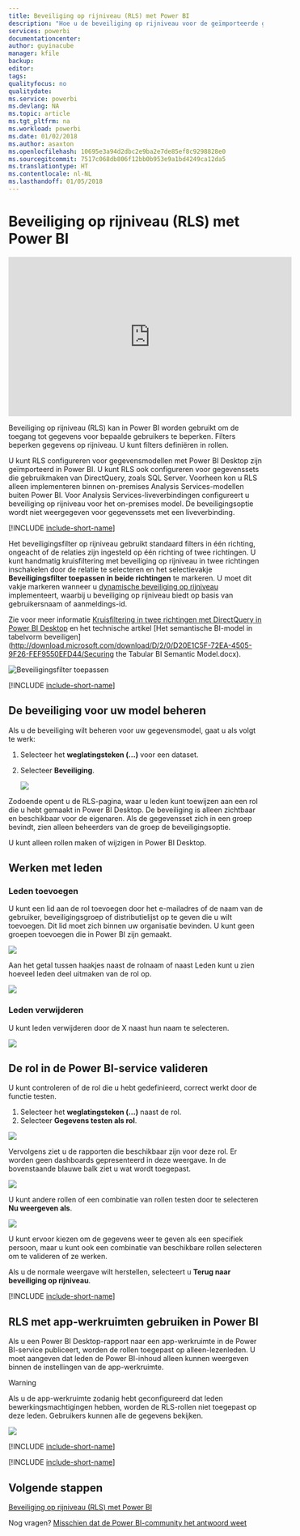 ```yaml
---
title: Beveiliging op rijniveau (RLS) met Power BI
description: "Hoe u de beveiliging op rijniveau voor de geïmporteerde gegevenssets en DirectQuery configureert in de Power BI-service."
services: powerbi
documentationcenter: 
author: guyinacube
manager: kfile
backup: 
editor: 
tags: 
qualityfocus: no
qualitydate: 
ms.service: powerbi
ms.devlang: NA
ms.topic: article
ms.tgt_pltfrm: na
ms.workload: powerbi
ms.date: 01/02/2018
ms.author: asaxton
ms.openlocfilehash: 10695e3a94d2dbc2e9ba2e7de85ef8c9298828e0
ms.sourcegitcommit: 7517c068db806f12bb0b953e9a1bd4249ca12da5
ms.translationtype: HT
ms.contentlocale: nl-NL
ms.lasthandoff: 01/05/2018
---
```

# <a name="row-level-security-rls-with-power-bi"></a>Beveiliging op rijniveau (RLS) met Power BI
<iframe width="560" height="315" src="https://www.youtube.com/embed/67fK0GoVQ80?showinfo=0" frameborder="0" allowfullscreen></iframe>

Beveiliging op rijniveau (RLS) kan in Power BI worden gebruikt om de toegang tot gegevens voor bepaalde gebruikers te beperken. Filters beperken gegevens op rijniveau. U kunt filters definiëren in rollen.

U kunt RLS configureren voor gegevensmodellen met Power BI Desktop zijn geïmporteerd in Power BI. U kunt RLS ook configureren voor gegevenssets die gebruikmaken van DirectQuery, zoals SQL Server. Voorheen kon u RLS alleen implementeren binnen on-premises Analysis Services-modellen buiten Power BI. Voor Analysis Services-liveverbindingen configureert u beveiliging op rijniveau voor het on-premises model. De beveiligingsoptie wordt niet weergegeven voor gegevenssets met een liveverbinding.

[!INCLUDE [include-short-name](./includes/rls-desktop-define-roles.md)]

Het beveiligingsfilter op rijniveau gebruikt standaard filters in één richting, ongeacht of de relaties zijn ingesteld op één richting of twee richtingen. U kunt handmatig kruisfiltering met beveiliging op rijniveau in twee richtingen inschakelen door de relatie te selecteren en het selectievakje **Beveiligingsfilter toepassen in beide richtingen** te markeren. U moet dit vakje markeren wanneer u [dynamische beveiliging op rijniveau](https://docs.microsoft.com/en-us/sql/analysis-services/supplemental-lesson-implement-dynamic-security-by-using-row-filters) implementeert, waarbij u beveiliging op rijniveau biedt op basis van gebruikersnaam of aanmeldings-id. 

Zie voor meer informatie [Kruisfiltering in twee richtingen met DirectQuery in Power BI Desktop](desktop-bidirectional-filtering.md) en het technische artikel [Het semantische BI-model in tabelvorm beveiligen](http://download.microsoft.com/download/D/2/0/D20E1C5F-72EA-4505-9F26-FEF9550EFD44/Securing the Tabular BI Semantic Model.docx).

![Beveiligingsfilter toepassen](media/service-admin-rls/rls-apply-security-filter.png)


[!INCLUDE [include-short-name](./includes/rls-desktop-view-as-roles.md)]

## <a name="manage-security-on-your-model"></a>De beveiliging voor uw model beheren
Als u de beveiliging wilt beheren voor uw gegevensmodel, gaat u als volgt te werk:

1. Selecteer het **weglatingsteken (...)**  voor een dataset.
2. Selecteer **Beveiliging**.
   
   ![](media/service-admin-rls/rls-security.png)

Zodoende opent u de RLS-pagina, waar u leden kunt toewijzen aan een rol die u hebt gemaakt in Power BI Desktop. De beveiliging is alleen zichtbaar en beschikbaar voor de eigenaren. Als de gegevensset zich in een groep bevindt, zien alleen beheerders van de groep de beveiligingsoptie. 

U kunt alleen rollen maken of wijzigen in Power BI Desktop.

## <a name="working-with-members"></a>Werken met leden
### <a name="add-members"></a>Leden toevoegen
U kunt een lid aan de rol toevoegen door het e-mailadres of de naam van de gebruiker, beveiligingsgroep of distributielijst op te geven die u wilt toevoegen. Dit lid moet zich binnen uw organisatie bevinden. U kunt geen groepen toevoegen die in Power BI zijn gemaakt.

![](media/service-admin-rls/rls-add-member.png)

Aan het getal tussen haakjes naast de rolnaam of naast Leden kunt u zien hoeveel leden deel uitmaken van de rol op.

![](media/service-admin-rls/rls-member-count.png)

### <a name="remove-members"></a>Leden verwijderen
U kunt leden verwijderen door de X naast hun naam te selecteren. 

![](media/service-admin-rls/rls-remove-member.png)

## <a name="validating-the-role-within-the-power-bi-service"></a>De rol in de Power BI-service valideren
U kunt controleren of de rol die u hebt gedefinieerd, correct werkt door de functie testen. 

1. Selecteer het **weglatingsteken (...)** naast de rol.
2. Selecteer **Gegevens testen als rol**.

![](media/service-admin-rls/rls-test-role.png)

Vervolgens ziet u de rapporten die beschikbaar zijn voor deze rol. Er worden geen dashboards gepresenteerd in deze weergave. In de bovenstaande blauwe balk ziet u wat wordt toegepast.

![](media/service-admin-rls/rls-test-role2.png)

U kunt andere rollen of een combinatie van rollen testen door te selecteren **Nu weergeven als**.

![](media/service-admin-rls/rls-test-role3.png)

U kunt ervoor kiezen om de gegevens weer te geven als een specifiek persoon, maar u kunt ook een combinatie van beschikbare rollen selecteren om te valideren of ze werken. 

Als u de normale weergave wilt herstellen, selecteert u **Terug naar beveiliging op rijniveau**.

[!INCLUDE [include-short-name](./includes/rls-usernames.md)]

## <a name="using-rls-with-app-workspaces-in-power-bi"></a>RLS met app-werkruimten gebruiken in Power BI
Als u een Power BI Desktop-rapport naar een app-werkruimte in de Power BI-service publiceert, worden de rollen toegepast op alleen-lezenleden. U moet aangeven dat leden de Power BI-inhoud alleen kunnen weergeven binnen de instellingen van de app-werkruimte.

> [!WARNING]
> Als u de app-werkruimte zodanig hebt geconfigureerd dat leden bewerkingsmachtigingen hebben, worden de RLS-rollen niet toegepast op deze leden. Gebruikers kunnen alle de gegevens bekijken.
> 
> 

![](media/service-admin-rls/rls-group-settings.png)

[!INCLUDE [include-short-name](./includes/rls-limitations.md)]

[!INCLUDE [include-short-name](./includes/rls-faq.md)]

## <a name="next-steps"></a>Volgende stappen
[Beveiliging op rijniveau (RLS) met Power BI](desktop-rls.md)  

Nog vragen? [Misschien dat de Power BI-community het antwoord weet](http://community.powerbi.com/)

